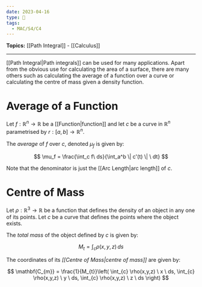 ```yaml
---
date: 2023-04-16
type: 🧠
tags:
  - MAC/S4/C4
---
```


**Topics:** [[Path Integral]] - [[Calculus]]

---

[[Path Integral|Path integrals]] can be used for many applications. Apart from the obvious use for calculating the area of a surface, there are many others such as calculating the average of a function over a curve or calculating the centre of mass given a density function.

# Average of a Function

Let $f : \mathbb{R}^n \to \mathbb{R}$ be a [[Function|function]] and let $c$ be a curve in $\mathbb{R}^n$ parametrised by $r:[a,b] \to \mathbb{R}^n$.

The _average_ of $f$ over $c$, denoted $\mu_{f}$ is given by:

$$
\mu_f = \frac{\int_c f\ ds}{\int_a^b \| c'(t) \| \ dt}
$$

Note that the denominator is just the [[Arc Length|arc length]] of $c$.

# Centre of Mass

Let $\rho:\mathbb{R}^{3} \to \mathbb{R}$ be a function that defines the density of an object in any one of its points. Let $c$ be a curve that defines the points where the object exists.

The _total mass_ of the object defined by $c$ is given by:

$$
M_{t} = \int_{c} \rho(x,y,z) \, ds
$$

The coordinates of its _[[Centre of Mass|centre of mass]]_ are given by:

$$
\mathbf{C_{m}} = \frac{1}{M_{t}}\left( \int_{c} \rho(x,y,z) \ x \ ds, \int_{c} \rho(x,y,z) \ y \ ds, \int_{c} \rho(x,y,z) \ z \ ds \right)
$$
